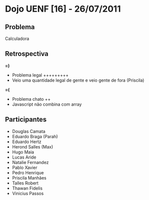 # Dojo UENF [16] - 26/07/2011

## Problema

Calculadora


## Retrospectiva

**=)**

- Problema legal +++++++++
- Veio uma quantidade legal de gente e veio gente de fora (Priscila)

**=(**

- Problema chato ++
- Javascript não combina com array


## Participantes

- Douglas Camata
- Eduardo Braga (Parah)
- Eduardo Hertz
- Herond Salles (Max)
- Hugo Maia
- Lucas Aride
- Natalie Fernandez
- Pablo Xavier
- Pedro Henrique
- Priscila Manhães
- Talles Robert
- Thawan Fidelis
- Vinicius Passos

